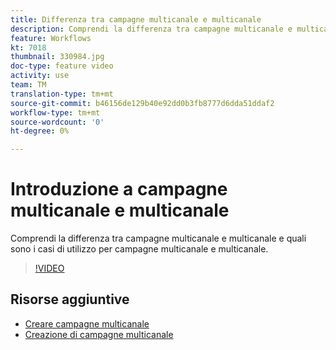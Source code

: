 ```yaml
---
title: Differenza tra campagne multicanale e multicanale
description: Comprendi la differenza tra campagne multicanale e multicanale e quali sono i casi di utilizzo per campagne multicanale e multicanale.
feature: Workflows
kt: 7018
thumbnail: 330984.jpg
doc-type: feature video
activity: use
team: TM
translation-type: tm+mt
source-git-commit: b46156de129b40e92dd0b3fb8777d6dda51ddaf2
workflow-type: tm+mt
source-wordcount: '0'
ht-degree: 0%

---
```



# Introduzione a campagne multicanale e multicanale

Comprendi la differenza tra campagne multicanale e multicanale e quali sono i casi di utilizzo per campagne multicanale e multicanale.

>[!VIDEO](https://video.tv.adobe.com/v/330984?quality=12)

## Risorse aggiuntive

* [Creare campagne multicanale](/help/orchestrating-campaigns/cross-channel-campaigns.mdhelp/orchestrating-campaigns/cross-channel-campaigns.md)
* [Creazione di campagne multicanale](help/orchestrating-campaigns/multi-channel-campaigns.md)

